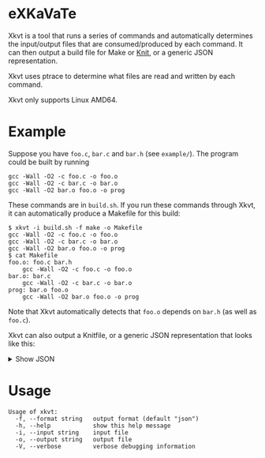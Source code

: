 # eXKaVaTe

Xkvt is a tool that runs a series of commands and automatically determines the input/output files that are consumed/produced by each command. It can then output a build file for Make or [Knit](https://github.com/zyedidia/knit), or a generic JSON representation.

Xkvt uses ptrace to determine what files are read and written by each command.

Xkvt only supports Linux AMD64.

# Example

Suppose you have `foo.c`, `bar.c` and `bar.h` (see `example/`). The program could be built by running

```
gcc -Wall -O2 -c foo.c -o foo.o
gcc -Wall -O2 -c bar.c -o bar.o
gcc -Wall -O2 bar.o foo.o -o prog
```

These commands are in `build.sh`. If you run these commands through Xkvt, it can automatically produce a Makefile for this build:

```
$ xkvt -i build.sh -f make -o Makefile
gcc -Wall -O2 -c foo.c -o foo.o
gcc -Wall -O2 -c bar.c -o bar.o
gcc -Wall -O2 bar.o foo.o -o prog
$ cat Makefile
foo.o: foo.c bar.h
	gcc -Wall -O2 -c foo.c -o foo.o
bar.o: bar.c
	gcc -Wall -O2 -c bar.c -o bar.o
prog: bar.o foo.o
	gcc -Wall -O2 bar.o foo.o -o prog
```

Note that Xkvt automatically detects that `foo.o` depends on `bar.h` (as well as `foo.c`).

Xkvt can also output a Knitfile, or a generic JSON representation that looks like this:

<details>
  <summary>Show JSON</summary>
```
{
  "Commands": [
    {
      "Command": "gcc -Wall -O2 -c foo.c -o foo.o",
      "Inputs": [
        "foo.c",
        "bar.h"
      ],
      "Outputs": [
        "foo.o"
      ]
    },
    {
      "Command": "gcc -Wall -O2 -c bar.c -o bar.o",
      "Inputs": [
        "bar.c"
      ],
      "Outputs": [
        "bar.o"
      ]
    },
    {
      "Command": "gcc -Wall -O2 bar.o foo.o -o prog",
      "Inputs": [
        "bar.o",
        "foo.o"
      ],
      "Outputs": [
        "prog"
      ]
    }
  ]
}
```
</details>

# Usage

```
Usage of xkvt:
  -f, --format string   output format (default "json")
  -h, --help            show this help message
  -i, --input string    input file
  -o, --output string   output file
  -V, --verbose         verbose debugging information
```
